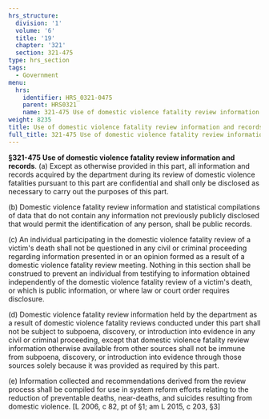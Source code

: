 ```yaml
---
hrs_structure:
  division: '1'
  volume: '6'
  title: '19'
  chapter: '321'
  section: 321-475
type: hrs_section
tags:
  - Government
menu:
  hrs:
    identifier: HRS_0321-0475
    parent: HRS0321
    name: 321-475 Use of domestic violence fatality review information and records
weight: 8235
title: Use of domestic violence fatality review information and records
full_title: 321-475 Use of domestic violence fatality review information and records
---
```

**§321-475 Use of domestic violence fatality review information and records**. (a) Except as otherwise provided in this part, all information and records acquired by the department during its review of domestic violence fatalities pursuant to this part are confidential and shall only be disclosed as necessary to carry out the purposes of this part.

(b) Domestic violence fatality review information and statistical compilations of data that do not contain any information not previously publicly disclosed that would permit the identification of any person, shall be public records.

(c) An individual participating in the domestic violence fatality review of a victim's death shall not be questioned in any civil or criminal proceeding regarding information presented in or an opinion formed as a result of a domestic violence fatality review meeting. Nothing in this section shall be construed to prevent an individual from testifying to information obtained independently of the domestic violence fatality review of a victim's death, or which is public information, or where law or court order requires disclosure.

(d) Domestic violence fatality review information held by the department as a result of domestic violence fatality reviews conducted under this part shall not be subject to subpoena, discovery, or introduction into evidence in any civil or criminal proceeding, except that domestic violence fatality review information otherwise available from other sources shall not be immune from subpoena, discovery, or introduction into evidence through those sources solely because it was provided as required by this part.

(e) Information collected and recommendations derived from the review process shall be compiled for use in system reform efforts relating to the reduction of preventable deaths, near-deaths, and suicides resulting from domestic violence. [L 2006, c 82, pt of §1; am L 2015, c 203, §3]